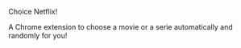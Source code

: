 Choice Netflix!

A Chrome extension to choose a movie or a serie automatically and randomly for you!
